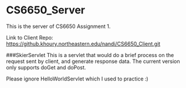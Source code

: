 # CS6650_Server

This is the server of CS6650 Assignment 1.

Link to Client Repo: https://github.khoury.northeastern.edu/nandi/CS6650_Client.git

###SkierServlet
This is a servlet that would do a brief process on the request sent by client, and 
generate response data. The current version only supports doGet and doPost.

Please ignore HelloWorldServlet which I used to practice :)
